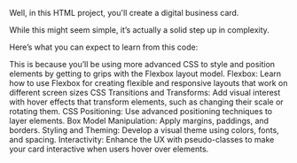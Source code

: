 Well, in this HTML project, you'll create a digital business card. 

While this might seem simple, it’s actually a solid step up in complexity.

Here’s what you can expect to learn from this code:

This is because you’ll be using more advanced CSS to style and position elements by getting to grips with the Flexbox layout model.
Flexbox: Learn how to use Flexbox for creating flexible and responsive layouts that work on different screen sizes
CSS Transitions and Transforms: Add visual interest with hover effects that transform elements, such as changing their scale or rotating them.
CSS Positioning: Use advanced positioning techniques to layer elements.
Box Model Manipulation: Apply margins, paddings, and borders.
Styling and Theming: Develop a visual theme using colors, fonts, and spacing.
Interactivity: Enhance the UX with pseudo-classes to make your card interactive when users hover over elements.
